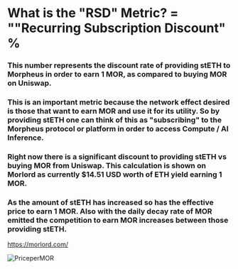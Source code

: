 # What is the "RSD" Metric? = ""Recurring Subscription Discount" %

### This number represents the discount rate of providing stETH to Morpheus in order to earn 1 MOR, as compared to buying MOR on Uniswap.

### This is an important metric because the network effect desired is those that want to earn MOR and use it for its utility. So by providing stETH one can think of this as "subscribing" to the Morpheus protocol or platform in order to access Compute / AI Inference.

### Right now there is a significant discount to providing stETH vs buying MOR from Uniswap. This calculation is shown on Morlord as currently $14.51 USD worth of ETH yield earning 1 MOR. 

### As the amount of stETH has increased so has the effective price to earn 1 MOR. Also with the daily decay rate of MOR emitted the competition to earn MOR increases between those providing stETH.
https://morlord.com/

![PriceperMOR](https://github.com/MorpheusAIs/Docs/assets/1563345/4ee35840-632f-4fc7-8d8f-641f816cbcc8)
